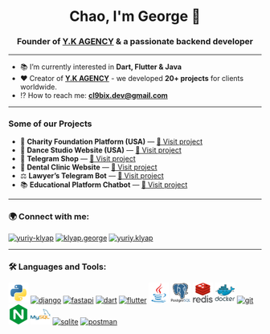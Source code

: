 <h1 align="center">Chao, I'm George 👋</h1>
<h3 align="center">Founder of <a href="https://yk-agency.com.ua/" target="_blank">Y.K AGENCY</a> & a passionate backend developer</h3>

---

- 📚 I’m currently interested in  **Dart, Flutter & Java**
- ❤️ Creator of **[Y.K AGENCY](https://yk-agency.com.ua/)** - we developed **20+ projects** for clients worldwide.
- ⁉️ How to reach me: **cl9bix.dev@gmail.com**

---

### Some of our Projects
- 🎯 **Charity Foundation Platform (USA)** — [🔗 Visit project](https://timoshas-smile.org/en)
- 💃 **Dance Studio Website (USA)** — [🔗 Visit project](https://www.renaissancedancestudio.com/)
- 🛒 **Telegram Shop** — [🔗 Visit project](https://t.me/cl9bix_shop_bot)
- 🦷 **Dental Clinic Website** — [🔗 Visit project](https://primadent.uz.ua/)
- ⚖️ **Lawyer’s Telegram Bot** — [🔗 Visit project](https://t.me/advokat_smirnov_bot)
- 📚 **Educational Platform Chatbot** — [🔗 Visit project](https://t.me/prml_official_bot)

---

<h3 align="left">🌍 Connect with me:</h3>
<p align="left">
<a href="https://linkedin.com/in/yuriy-klyap" target="blank"><img align="center" src="https://raw.githubusercontent.com/rahuldkjain/github-profile-readme-generator/master/src/images/icons/Social/linked-in-alt.svg" alt="yuriy-klyap" height="30" width="40" /></a>
<a href="https://fb.com/klyap.george" target="blank"><img align="center" src="https://raw.githubusercontent.com/rahuldkjain/github-profile-readme-generator/master/src/images/icons/Social/facebook.svg" alt="klyap.george" height="30" width="40" /></a>
<a href="https://instagram.com/yuriy.klyap" target="blank"><img align="center" src="https://raw.githubusercontent.com/rahuldkjain/github-profile-readme-generator/master/src/images/icons/Social/instagram.svg" alt="yuriy.klyap" height="30" width="40" /></a>
</p>

---

<h3 align="left">🛠 Languages and Tools:</h3>
<p align="left">
<a href="https://www.python.org" target="_blank" rel="noreferrer"><img src="https://raw.githubusercontent.com/devicons/devicon/master/icons/python/python-original.svg" alt="python" width="40" height="40"/></a>
<a href="https://www.djangoproject.com/" target="_blank" rel="noreferrer"><img src="https://cdn.worldvectorlogo.com/logos/django.svg" alt="django" width="40" height="40"/></a>
<a href="https://fastapi.tiangolo.com/" target="_blank" rel="noreferrer"><img src="https://cdn.worldvectorlogo.com/logos/fastapi-1.svg" alt="fastapi" width="40" height="40"/></a>
<a href="https://dart.dev" target="_blank" rel="noreferrer"><img src="https://www.vectorlogo.zone/logos/dartlang/dartlang-icon.svg" alt="dart" width="40" height="40"/></a>
<a href="https://flutter.dev" target="_blank" rel="noreferrer"><img src="https://www.vectorlogo.zone/logos/flutterio/flutterio-icon.svg" alt="flutter" width="40" height="40"/></a>
<a href="https://www.java.com" target="_blank" rel="noreferrer"><img src="https://raw.githubusercontent.com/devicons/devicon/master/icons/java/java-original.svg" alt="java" width="40" height="40"/></a>
<a href="https://www.postgresql.org" target="_blank" rel="noreferrer"><img src="https://raw.githubusercontent.com/devicons/devicon/master/icons/postgresql/postgresql-original-wordmark.svg" alt="postgresql" width="40" height="40"/></a>
<a href="https://redis.io" target="_blank" rel="noreferrer"><img src="https://raw.githubusercontent.com/devicons/devicon/master/icons/redis/redis-original-wordmark.svg" alt="redis" width="40" height="40"/></a>
<a href="https://www.docker.com/" target="_blank" rel="noreferrer"><img src="https://raw.githubusercontent.com/devicons/devicon/master/icons/docker/docker-original-wordmark.svg" alt="docker" width="40" height="40"/></a>
<a href="https://git-scm.com/" target="_blank" rel="noreferrer"><img src="https://www.vectorlogo.zone/logos/git-scm/git-scm-icon.svg" alt="git" width="40" height="40"/></a>
<a href="https://nginx.com" target="_blank" rel="noreferrer"><img src="https://raw.githubusercontent.com/devicons/devicon/master/icons/nginx/nginx-original.svg" alt="nginx" width="40" height="40"/></a>
<a href="https://www.mysql.com/" target="_blank" rel="noreferrer"><img src="https://raw.githubusercontent.com/devicons/devicon/master/icons/mysql/mysql-original-wordmark.svg" alt="mysql" width="40" height="40"/></a>
<a href="https://www.sqlite.org/" target="_blank" rel="noreferrer"><img src="https://www.vectorlogo.zone/logos/sqlite/sqlite-icon.svg" alt="sqlite" width="40" height="40"/></a>
<a href="https://postman.com" target="_blank" rel="noreferrer"><img src="https://www.vectorlogo.zone/logos/getpostman/getpostman-icon.svg" alt="postman" width="40" height="40"/></a>
</p>

